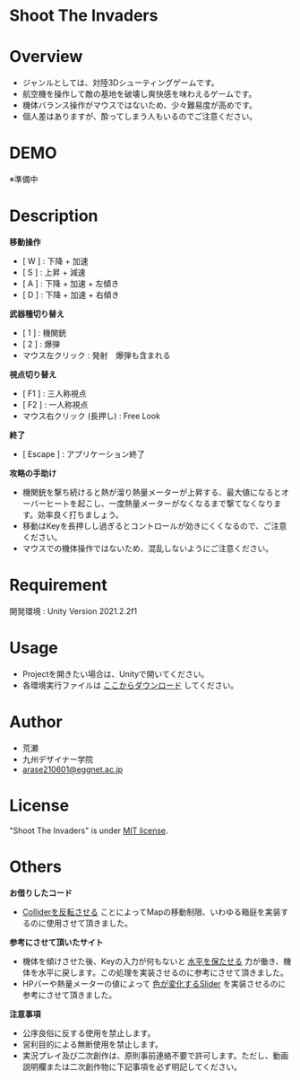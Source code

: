 # Shoot The Invaders

# Overview

* ジャンルとしては、対陸3Dシューティングゲームです。
* 航空機を操作して敵の基地を破壊し爽快感を味わえるゲームです。
* 機体バランス操作がマウスではないため、少々難易度が高めです。
* 個人差はありますが、酔ってしまう人もいるのでご注意ください。

# DEMO

※準備中

# Description

**移動操作**
* [ W ] : 下降 + 加速
* [ S ] : 上昇 + 減速
* [ A ] : 下降 + 加速 + 左傾き
* [ D ] : 下降 + 加速 + 右傾き

**武器種切り替え**
* [ 1 ] : 機関銃
* [ 2 ] : 爆弾
* マウス左クリック : 発射　爆弾も含まれる

**視点切り替え**
* [ F1 ] : 三人称視点
* [ F2 ]  : 一人称視点
* マウス右クリック (長押し) : Free Look

**終了**
* [ Escape ] : アプリケーション終了

**攻略の手助け**
* 機関銃を撃ち続けると熱が溜り熱量メーターが上昇する、最大値になるとオーバーヒートを起こし、一度熱量メーターがなくなるまで撃てなくなります。効率良く打ちましょう。
* 移動はKeyを長押しし過ぎるとコントロールが効きにくくなるので、ご注意ください。
* マウスでの機体操作ではないため、混乱しないようにご注意ください。

# Requirement

開発環境 : Unity Version 2021.2.2f1

# Usage

* Projectを開きたい場合は、Unityで開いてください。
* 各環境実行ファイルは
[ここからダウンロード](https://github.com/yutaarase/unity_shoot-the-invaders/releases/tag/v1.0.1)
してください。

# Author

* 荒瀬
* 九州デザイナー学院
* arase210601@eggnet.ac.jp

# License

"Shoot The Invaders" is under [MIT license](https://en.wikipedia.org/wiki/MIT_License).

# Others
**お借りしたコード**

* [Colliderを反転させる](https://raspberly.hateblo.jp/entry/2018/09/13/000000)
ことによってMapの移動制限、いわゆる箱庭を実装するのに使用させて頂きました。

**参考にさせて頂いたサイト**

* 機体を傾けさせた後、Keyの入力が何もないと
[水平を保たせる](https://kazupon.org/unity-add-torque/)
力が働き、機体を水平に戻します。この処理を実装させるのに参考にさせて頂きました。
* HPバーや熱量メーターの値によって
[色が変化するSlider](https://capyuse-soft.com/hpbar_color/)
を実装させるのに参考にさせて頂きました。

**注意事項**
* 公序良俗に反する使用を禁止します。
* 営利目的による無断使用を禁止します。
* 実況プレイ及び二次創作は、原則事前連絡不要で許可します。ただし、動画説明欄または二次創作物に下記事項を必ず明記してください。

